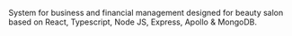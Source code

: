 System for business and financial management designed for beauty salon based on React, Typescript, Node JS, Express, Apollo & MongoDB. 
